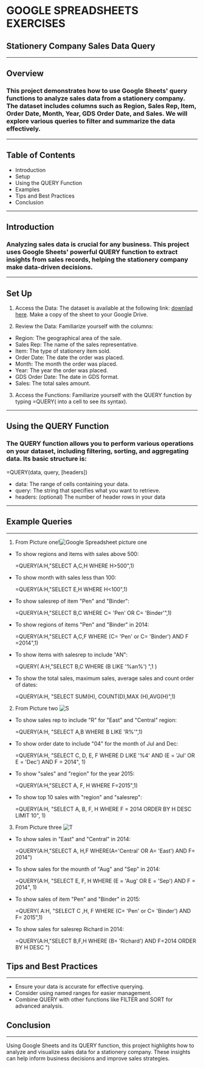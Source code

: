 # GOOGLE SPREADSHEETS EXERCISES

## Stationery Company Sales Data Query
---
## Overview
   ### This project demonstrates how to use Google Sheets' query functions to analyze sales data from a stationery company. The dataset includes columns such as Region, Sales Rep, Item, Order Date, Month, Year, GDS Order Date, and Sales.  We will explore various queries to filter and summarize the data effectively.
---
## Table of Contents
-  Introduction
-  Setup
-  Using the QUERY Function
-  Examples
-  Tips and Best Practices
-  Conclusion
---
## Introduction
   ### Analyzing sales data is crucial for any business. This project uses Google Sheets' powerful QUERY function to extract insights from sales records, helping the stationery company make data-driven decisions.
---
## Set Up
1) Access the Data: The dataset is available at the following link: [downlad here](https://docs.google.com/spreadsheets/d/1o5Q6FwJdYmyYnaeECoCrS0VZAbpYjkwSfv2jiWAjcZc/edit?gid=0#gid=0). Make a copy of the sheet to your Google Drive.

2) Review the Data: Familiarize yourself with the columns:
- Region: The geographical area of the sale.
- Sales Rep: The name of the sales representative.
- Item: The type of stationery item sold.
- Order Date: The date the order was placed.
- Month: The month the order was placed.
- Year: The year the order was placed.
- GDS Order Date: The date in GDS format.
- Sales: The total sales amount.
  
3) Access the Functions: Familiarize yourself with the QUERY function by typing =QUERY( into a cell to see its syntax).
---
## Using the QUERY Function
### The QUERY function allows you to perform various operations on your dataset, including filtering, sorting, and aggregating data. Its basic structure is:
=QUERY(data, query, [headers])
 - data: The range of cells containing your data.
 - query: The string that specifies what you want to retrieve.
 - headers: (optional) The number of header rows in your data
---
## Example  Queries
---
1) From Picture one!![ Google Spreadsheet picture one](https://github.com/user-attachments/assets/6a57d743-4a31-43e0-a271-0a6804fdb6c1)

 - To show regions and items with sales above 500:
   
   =QUERY(A:H,"SELECT A,C,H WHERE H>500",1)
 - To show month with sales less than 100:
   
   =QUERY(A:H,"SELECT E,H WHERE H<100",1)
 - To show salesrep of item "Pen" and "Binder":
   
   =QUERY(A:H,"SELECT B,C WHERE C= 'Pen' OR C= 'Binder'",1)
 - To show regions of items "Pen" and "Binder" in 2014:
   
    =QUERY(A:H,"SELECT A,C,F WHERE (C= 'Pen' or C= 'Binder') AND F =2014",1)
 - To show items with salesrep to include "AN":
   
   =QUERY( A:H,"SELECT B,C WHERE (B LIKE '%an%') ",1 )
 - To show the total sales, maximum sales, average sales and count order of dates:
   
   =QUERY(A:H, "SELECT SUM(H), COUNT(D),MAX (H),AVG(H)",1)
   
2) From Picture two ![S](https://github.com/user-attachments/assets/c6fcbd4a-4e26-4a92-bb46-48f88437d42a)
 - To show sales rep to include "R" for "East" and "Central" region:
   
   =QUERY(A:H, "SELECT A,B WHERE B LIKE 'R%'",1)
- To show order date to include "04" for the month of Jul and Dec:
  
  =QUERY(A:H, "SELECT C, D, E, F WHERE D LIKE '%4' AND (E = 'Jul' OR E = 'Dec') AND F = 2014", 1)
- To show "sales" and "region" for the year 2015:

  =QUERY(A:H,"SELECT A, F, H WHERE F=2015",1)
- To show top 10 sales with "region" and "salesrep":
  
  =QUERY(A:H, "SELECT A, B, F, H WHERE F = 2014 ORDER BY H DESC LIMIT 10", 1)

3) From Picture three ![T](https://github.com/user-attachments/assets/e8f876ef-f027-4cec-8bdb-65a1e80fd736)
 - To show sales in "East" and "Central" in 2014:
   
   =QUERY(A:H,"SELECT A, H,F WHERE(A='Central' OR A= 'East') AND F= 2014")
- To show sales for the mounth of "Aug" and "Sep" in 2014:
  
  =QUERY(A:H, "SELECT E, F, H WHERE (E = 'Aug' OR E = 'Sep') AND F = 2014", 1)
- To show sales of item "Pen" and "Binder" in 2015:
  
  =QUERY( A:H, "SELECT C ,H, F WHERE (C= 'Pen' or C= 'Binder') AND  F= 2015",1)
- To show sales for salesrep Richard in 2014:

  =QUERY(A:H,"SELECT B,F,H WHERE (B= 'Richard') AND F=2014 ORDER BY H DESC ")

## Tips and Best Practices
---
- Ensure your data is accurate for effective querying.
- Consider using named ranges for easier management.
- Combine QUERY with other functions like FILTER and SORT for advanced analysis.
  
## Conclusion
---
Using Google Sheets and its QUERY function, this project highlights how to analyze and visualize sales data for a stationery company. These insights can help inform business decisions and improve sales strategies.

